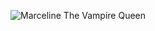![Marceline The Vampire Queen](http://upload.wikimedia.org/wikipedia/en/4/48/Adventure_Time_-_Marceline.png)
